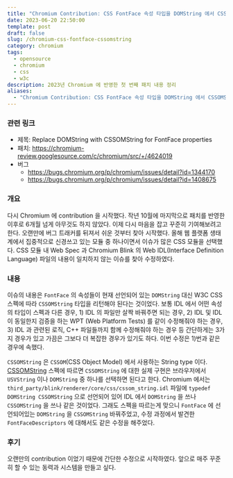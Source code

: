 ```yaml
---
title: "Chromium Contribution: CSS FontFace 속성 타입을 DOMString 에서 CSSOMString 으로 변경"
date: 2023-06-20 22:50:00
template: post
draft: false
slug: /chromium-css-fontface-cssomstring
category: chromium
tags:
  - opensource
  - chromium
  - css
  - w3c
description: 2023년 Chromium 에 반영한 첫 번째 패치 내용 정리
aliases:
  - "Chromium Contribution: CSS FontFace 속성 타입을 DOMString 에서 CSSOMString 으로 변경"
---
```


### 관련 링크

- 제목: Replace DOMString with CSSOMString for FontFace properties
- 패치: https://chromium-review.googlesource.com/c/chromium/src/+/4624019
- 버그
  - https://bugs.chromium.org/p/chromium/issues/detail?id=1344170
  - https://bugs.chromium.org/p/chromium/issues/detail?id=1408675

### 개요

다시 Chromium 에 contribution 을 시작했다. 작년 10월에 마지막으로 패치를 반영한 이후로 6개월 넘게 아무것도 하지 않았다. 이제 다시 마음을 잡고 꾸준히 기여해보려고 한다. 오랜만에 버그 트래커를 뒤져서 쉬운 것부터 찾아 시작했다. 올해 웹 플랫폼 생태계에서 집중적으로 신경쓰고 있는 모듈 중 하나이면서 이슈가 많은 CSS 모듈을 선택했다. CSS 모듈 내 Web Spec 과 Chromium Blink 의 Web IDL(Interface Definition Language) 파일의 내용이 일치하지 않는 이슈를 찾아 수정하였다.

### 내용

이슈의 내용은 `FontFace` 의 속성들이 현재 선언되어 있는 `DOMString` 대신 W3C CSS 스펙에 따라 `CSSOMString` 타입을 리턴해야 된다는 것이었다. 보통 IDL 에서 어떤 속성의 타입이 스펙과 다른 경우, 1) IDL 의 파일만 살짝 바꿔주면 되는 경우, 2) IDL 및 IDL 이 동일한지 검증을 하는 WPT (Web Platform Tests) 를 같이 수정해줘야 하는 경우, 3) IDL 과 관련된 로직, C++ 파일들까지 함께 수정해줘야 하는 경우 등 간단하게는 3가지 경우가 있고 가끔은 그보다 더 복잡한 경우가 있기도 하다. 이번 수정은 1)번과 같은 경우에 속했다.

`CSSOMString` 은 `CSSOM`(CSS Object Model) 에서 사용하는 String type 이다. [CSSOMString](https://drafts.csswg.org/cssom/#cssomstring-type) 스펙에 따르면 `CSSOMString` 에 대한 실제 구현은 브라우저에서 `USVString` 이나 `DOMString` 중 하나를 선택하면 된다고 한다. Chromium 에서는 `third_party/blink/renderer/core/css/cssom_string.idl` 파일에 `typedef DOMString CSSOMString` 으로 선언되어 있어 IDL 에서 `DOMString` 을 쓰나 `CSSOMString` 을 쓰나 같은 것이었다. 그래도 스펙을 따르는게 맞으니 `FontFace` 에 선언되어있는 `DOMString` 을 `CSSOMString` 바꿔주었고, 수정 과정에서 발견한 `FontFaceDescriptors` 에 대해서도 같은 수정을 해주었다.

### 후기

오랜만의 contribution 이었기 때문에 간단한 수정으로 시작하였다. 앞으로 매주 꾸준히 할 수 있는 동력과 시스템을 만들고 싶다.
